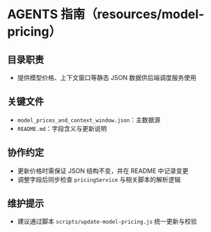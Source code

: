 # AGENTS 指南（resources/model-pricing）

## 目录职责
- 提供模型价格、上下文窗口等静态 JSON 数据供后端调度服务使用

## 关键文件
- `model_prices_and_context_window.json`：主数据源
- `README.md`：字段含义与更新说明

## 协作约定
- 更新价格时需保证 JSON 结构不变，并在 README 中记录变更
- 调整字段后同步检查 `pricingService` 与相关脚本的解析逻辑

## 维护提示
- 建议通过脚本 `scripts/update-model-pricing.js` 统一更新与校验